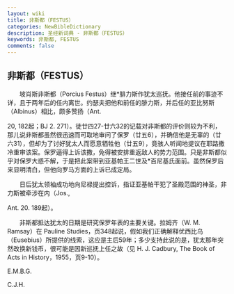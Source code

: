 ```yaml
---
layout: wiki
title: 非斯都（FESTUS）
categories: NewBibleDictionary
description: 圣经新词典 - 非斯都（FESTUS）
keywords: 非斯都, FESTUS
comments: false
---
```


## 非斯都（FESTUS）

　　坡肖斯非斯都（Porcius Festus）继*腓力斯作犹太巡抚。他接任前的事迹不详，且于两年后的任内离世。约瑟夫把他和前任的腓力斯，并后任的亚比努斯（Albinus）相比，颇多赞扬（Ant.

20, 182起；BJ 2. 271）。徒廿四27-廿六32的记载对非斯都的评价则较为不利，那儿说非斯都虽然很迅速而可取地审问了保罗（廿五6），并确信他是无辜的（廿六31），但却为了讨好犹太人而愿意牺牲他（廿五9），竟骇人听闻地提议在耶路撒冷重审该案。保罗逼得上诉该撒，免得被安排重返敌人的势力范围。只是非斯都似乎对保罗大惑不解，于是把此案带到亚基帕王二世及*百尼基氏面前。虽然保罗后来显明清白，但他向罗马方面的上诉已成定局。

　　日后犹太领袖成功地向尼禄提出控诉，指证亚基帕干犯了圣殿范围的神圣，非力斯被牵涉在内（Jos.,

Ant. 20. 189起）。

　　非斯都抵达犹太的日期是研究保罗年表的主要关键。拉姆齐（W. M. Ramsay）在 Pauline Studies，页348起说，假如我们正确解释优西比乌（Eusebius）所提供的线索，这应是主后59年；多少支持此说的是，犹太那年突然改换新钱币，很可能是因新巡抚上任之故（见 H. J. Cadbury, The Book of Acts in History，1955，页9-10）。

E.M.B.G.

C.J.H.








